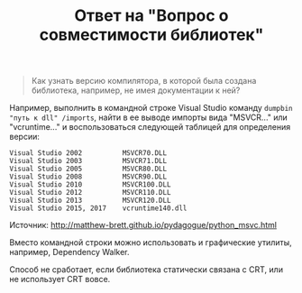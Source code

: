 ﻿---
title: "Ответ на \"Вопрос о совместимости библиотек\""
se.owner.user_id: 240512
se.owner.display_name: "MSDN.WhiteKnight"
se.owner.link: "https://ru.stackoverflow.com/users/240512/msdn-whiteknight"
se.answer_id: 935525
se.question_id: 935440
se.post_type: answer
se.score: 0
se.is_accepted: True
---
<blockquote>
  <p>Как узнать версию компилятора, в которой была создана библиотека, например, не имея документации к ней?</p>
</blockquote>

<p>Например, выполнить в командной строке Visual Studio команду <code>dumpbin "путь к dll" /imports</code>, найти в ее выводе импорты вида "MSVCR..." или "vcruntime..." и воспользоваться следующей таблицей для определения версии:</p>

<pre class="lang-none prettyprint-override"><code>Visual Studio 2002          MSVCR70.DLL 
Visual Studio 2003          MSVCR71.DLL 
Visual Studio 2005          MSVCR80.DLL 
Visual Studio 2008          MSVCR90.DLL 
Visual Studio 2010          MSVCR100.DLL
Visual Studio 2012          MSVCR110.DLL    
Visual Studio 2013          MSVCR120.DLL    
Visual Studio 2015, 2017    vcruntime140.dll
</code></pre>

<p>Источник: <a href="http://matthew-brett.github.io/pydagogue/python_msvc.html" rel="nofollow noreferrer">http://matthew-brett.github.io/pydagogue/python_msvc.html</a></p>

<p>Вместо командной строки можно использовать и графические утилиты, например, Dependency Walker.</p>

<p>Способ не сработает, если библиотека статически связана с CRT, или не использует CRT вовсе.</p>
